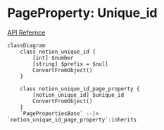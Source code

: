 # PageProperty: Unique_id

[API Refernce](https://developers.notion.com/reference/page-property-values#unique-id)

```mermaid
classDiagram
    class notion_unique_id {
        [int] $number
        [string] $prefix = $null
        ConvertFromObject()
    }

    class notion_unique_id_page_property {
        [notion_unique_id] $unique_id
        ConvertFromObject()
    }
    `PagePropertiesBase` --|> `notion_unique_id_page_property`:inherits
```
